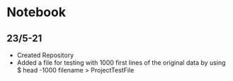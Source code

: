 # Notebook

## 23/5-21
- Created Repository
- Added a file for testing with 1000 first lines of the original data by using
$ head -1000 filename > ProjectTestFile
